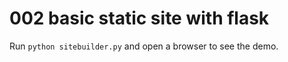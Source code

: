 # 002 basic static site with flask

Run `python sitebuilder.py` and open a browser to see the demo.

